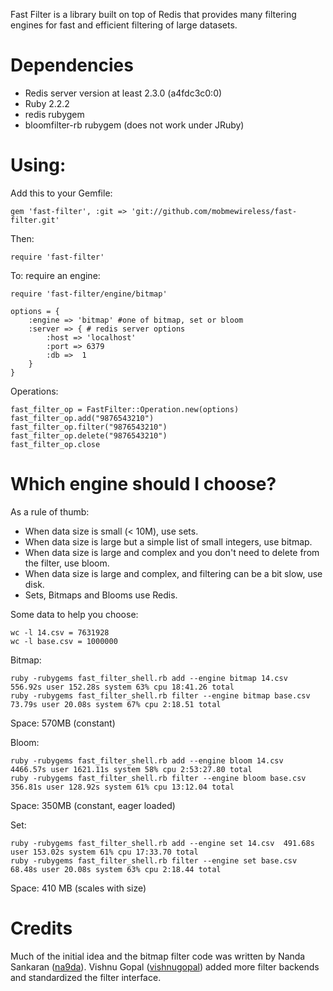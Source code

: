 Fast Filter is a library built on top of Redis that provides many filtering engines for fast and efficient filtering of large datasets.

# Dependencies

* Redis server version at least 2.3.0 (a4fdc3c0:0)
* Ruby 2.2.2
* redis rubygem
* bloomfilter-rb rubygem (does not work under JRuby)

# Using:
Add this to your Gemfile:

    gem 'fast-filter', :git => 'git://github.com/mobmewireless/fast-filter.git'

Then:

    require 'fast-filter'

To: require an engine:

    require 'fast-filter/engine/bitmap'
    
    options = {
    	:engine => 'bitmap' #one of bitmap, set or bloom
    	:server => { # redis server options
    		:host => 'localhost'
    		:port => 6379
    		:db =>	1
    	}
    }

Operations:

    fast_filter_op = FastFilter::Operation.new(options)
    fast_filter_op.add("9876543210")
    fast_filter_op.filter("9876543210")
    fast_filter_op.delete("9876543210")
    fast_filter_op.close

# Which engine should I choose?

As a rule of thumb:

* When data size is small (< 10M), use sets.
* When data size is large but a simple list of small integers, use bitmap.
* When data size is large and complex and you don't need to delete from the filter, use bloom.
* When data size is large and complex, and filtering can be a bit slow, use disk.
* Sets, Bitmaps and Blooms use Redis.

Some data to help you choose:

    wc -l 14.csv = 7631928
    wc -l base.csv = 1000000

Bitmap:

    ruby -rubygems fast_filter_shell.rb add --engine bitmap 14.csv  556.92s user 152.28s system 63% cpu 18:41.26 total
    ruby -rubygems fast_filter_shell.rb filter --engine bitmap base.csv  73.79s user 20.08s system 67% cpu 2:18.51 total

Space: 570MB (constant)

Bloom:

    ruby -rubygems fast_filter_shell.rb add --engine bloom 14.csv  4466.57s user 1621.11s system 58% cpu 2:53:27.80 total
    ruby -rubygems fast_filter_shell.rb filter --engine bloom base.csv  356.81s user 128.92s system 61% cpu 13:12.04 total

Space: 350MB (constant, eager loaded)

Set:

    ruby -rubygems fast_filter_shell.rb add --engine set 14.csv  491.68s user 153.02s system 61% cpu 17:33.70 total
    ruby -rubygems fast_filter_shell.rb filter --engine set base.csv  68.48s user 20.08s system 63% cpu 2:18.44 total

Space: 410 MB (scales with size)

# Credits

Much of the initial idea and the bitmap filter code was written by Nanda Sankaran ([na9da](https://github.com/na9da)). Vishnu Gopal ([vishnugopal](https://github.com/vishnugopal)) added more filter backends and standardized the filter interface.


